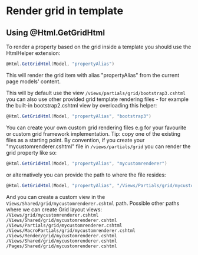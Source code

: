 # Render grid in template

## Using @Html.GetGridHtml

To render a property based on the grid inside a template you should use the HtmlHelper extension:

```csharp
@Html.GetGridHtml(Model, "propertyAlias")
```

This will render the grid item with alias "propertyAlias" from the current page models' content.

This will by default use the view `/views/partials/grid/bootstrap3.cshtml` you can also use other provided grid template rendering files - for example the built-in bootstrap2.cshtml view by overloading this helper:

```csharp
@Html.GetGridHtml(Model, "propertyAlias", "bootstrap3")
```

You can create your own custom grid rendering files e.g for your favourite or custom grid framework implementation. Tip: copy one of the existing files as a starting point. By convention, if you create your "mycustomrenderer.cshtml" file in `/views/partials/grid` you can render the grid property like so:

```csharp
@Html.GetGridHtml(Model, "propertyAlias", "mycustomrenderer")
```

or alternatively you can provide the path to where the file resides:

```csharp
@Html.GetGridHtml(Model, "propertyAlias", "/Views/Partials/grid/mycustomrenderer.cshtml")
```
And you can create a custom view in the `Views/Shared/grid/mycustomrenderer.cshtml` path. Possible other paths where we can create Grid layout views:
`/Views/grid/mycustomrenderer.cshtml`
`/Views/Shared/grid/mycustomrenderer.cshtml`
`/Views/Partials/grid/mycustomrenderer.cshtml`
`/Views/MacroPartials/grid/mycustomrenderer.cshtml`
`/Views/Render/grid/mycustomrenderer.cshtml`
`/Views/Shared/grid/mycustomrenderer.cshtml`
`/Pages/Shared/grid/mycustomrenderer.cshtml`

